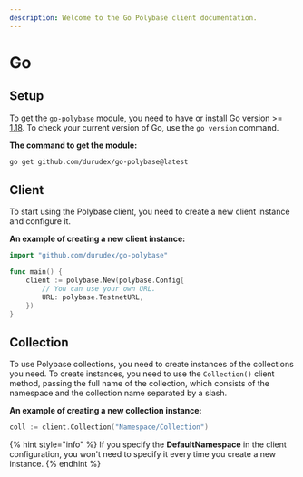 ```yaml
---
description: Welcome to the Go Polybase client documentation.
---
```


# Go

## Setup

To get the [`go-polybase`](https://github.com/durudex/go-polybase) module, you need to have or install Go version >= [1.18](https://go.dev/dl/). To check your current version of Go, use the `go version` command.

**The command to get the module:**

```bash
go get github.com/durudex/go-polybase@latest
```

## Client

To start using the Polybase client, you need to create a new client instance and configure it.

**An example of creating a new client instance:**

```go
import "github.com/durudex/go-polybase"

func main() {
    client := polybase.New(polybase.Config{
        // You can use your own URL.
        URL: polybase.TestnetURL,
    })
}
```

## Collection

To use Polybase collections, you need to create instances of the collections you need. To create instances, you need to use the `Collection()` client method, passing the full name of the collection, which consists of the namespace and the collection name separated by a slash.

**An example of creating a new collection instance:**

```go
coll := client.Collection("Namespace/Collection")
```

{% hint style="info" %}
If you specify the **DefaultNamespace** in the client configuration, you won't need to specify it every time you create a new instance.
{% endhint %}

